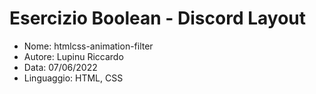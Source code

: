# Esercizio Boolean - Discord Layout

* Nome: htmlcss-animation-filter
* Autore: Lupinu Riccardo
* Data: 07/06/2022
* Linguaggio: HTML, CSS